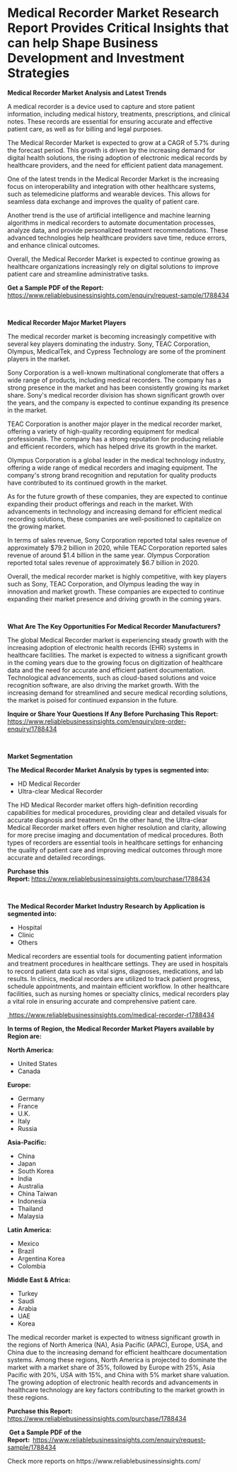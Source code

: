 <p><h1>Medical Recorder Market Research Report Provides Critical Insights that can help Shape Business Development and Investment Strategies</h1></p><p><strong>Medical Recorder Market Analysis and Latest Trends</strong></p>
<p><p>A medical recorder is a device used to capture and store patient information, including medical history, treatments, prescriptions, and clinical notes. These records are essential for ensuring accurate and effective patient care, as well as for billing and legal purposes.</p><p>The Medical Recorder Market is expected to grow at a CAGR of 5.7% during the forecast period. This growth is driven by the increasing demand for digital health solutions, the rising adoption of electronic medical records by healthcare providers, and the need for efficient patient data management.</p><p>One of the latest trends in the Medical Recorder Market is the increasing focus on interoperability and integration with other healthcare systems, such as telemedicine platforms and wearable devices. This allows for seamless data exchange and improves the quality of patient care.</p><p>Another trend is the use of artificial intelligence and machine learning algorithms in medical recorders to automate documentation processes, analyze data, and provide personalized treatment recommendations. These advanced technologies help healthcare providers save time, reduce errors, and enhance clinical outcomes.</p><p>Overall, the Medical Recorder Market is expected to continue growing as healthcare organizations increasingly rely on digital solutions to improve patient care and streamline administrative tasks.</p></p>
<p><strong>Get a Sample PDF of the Report:&nbsp;</strong> <a href="https://www.reliablebusinessinsights.com/enquiry/request-sample/1788434">https://www.reliablebusinessinsights.com/enquiry/request-sample/1788434</a></p>
<p>&nbsp;</p>
<p><strong>Medical Recorder Major Market Players</strong></p>
<p><p>The medical recorder market is becoming increasingly competitive with several key players dominating the industry. Sony, TEAC Corporation, Olympus, MedicalTek, and Cypress Technology are some of the prominent players in the market.</p><p>Sony Corporation is a well-known multinational conglomerate that offers a wide range of products, including medical recorders. The company has a strong presence in the market and has been consistently growing its market share. Sony's medical recorder division has shown significant growth over the years, and the company is expected to continue expanding its presence in the market.</p><p>TEAC Corporation is another major player in the medical recorder market, offering a variety of high-quality recording equipment for medical professionals. The company has a strong reputation for producing reliable and efficient recorders, which has helped drive its growth in the market.</p><p>Olympus Corporation is a global leader in the medical technology industry, offering a wide range of medical recorders and imaging equipment. The company's strong brand recognition and reputation for quality products have contributed to its continued growth in the market.</p><p>As for the future growth of these companies, they are expected to continue expanding their product offerings and reach in the market. With advancements in technology and increasing demand for efficient medical recording solutions, these companies are well-positioned to capitalize on the growing market.</p><p>In terms of sales revenue, Sony Corporation reported total sales revenue of approximately $79.2 billion in 2020, while TEAC Corporation reported sales revenue of around $1.4 billion in the same year. Olympus Corporation reported total sales revenue of approximately $6.7 billion in 2020.</p><p>Overall, the medical recorder market is highly competitive, with key players such as Sony, TEAC Corporation, and Olympus leading the way in innovation and market growth. These companies are expected to continue expanding their market presence and driving growth in the coming years.</p></p>
<p>&nbsp;</p>
<p><strong>What Are The Key Opportunities For Medical Recorder Manufacturers?</strong></p>
<p><p>The global Medical Recorder market is experiencing steady growth with the increasing adoption of electronic health records (EHR) systems in healthcare facilities. The market is expected to witness a significant growth in the coming years due to the growing focus on digitization of healthcare data and the need for accurate and efficient patient documentation. Technological advancements, such as cloud-based solutions and voice recognition software, are also driving the market growth. With the increasing demand for streamlined and secure medical recording solutions, the market is poised for continued expansion in the future.</p></p>
<p><strong>Inquire or Share Your Questions If Any Before Purchasing This Report:</strong> <a href="https://www.reliablebusinessinsights.com/enquiry/pre-order-enquiry/1788434">https://www.reliablebusinessinsights.com/enquiry/pre-order-enquiry/1788434</a></p>
<p>&nbsp;</p>
<p><strong>Market Segmentation</strong></p>
<p><strong>The Medical Recorder Market Analysis by types is segmented into:</strong></p>
<p><ul><li>HD Medical Recorder</li><li>Ultra-clear Medical Recorder</li></ul></p>
<p><p>The HD Medical Recorder market offers high-definition recording capabilities for medical procedures, providing clear and detailed visuals for accurate diagnosis and treatment. On the other hand, the Ultra-clear Medical Recorder market offers even higher resolution and clarity, allowing for more precise imaging and documentation of medical procedures. Both types of recorders are essential tools in healthcare settings for enhancing the quality of patient care and improving medical outcomes through more accurate and detailed recordings.</p></p>
<p><strong>Purchase this Report:&nbsp;</strong><a href="https://www.reliablebusinessinsights.com/purchase/1788434">https://www.reliablebusinessinsights.com/purchase/1788434</a></p>
<p>&nbsp;</p>
<p><strong>The Medical Recorder Market Industry Research by Application is segmented into:</strong></p>
<p><ul><li>Hospital</li><li>Clinic</li><li>Others</li></ul></p>
<p><p>Medical recorders are essential tools for documenting patient information and treatment procedures in healthcare settings. They are used in hospitals to record patient data such as vital signs, diagnoses, medications, and lab results. In clinics, medical recorders are utilized to track patient progress, schedule appointments, and maintain efficient workflow. In other healthcare facilities, such as nursing homes or specialty clinics, medical recorders play a vital role in ensuring accurate and comprehensive patient care.</p></p>
<p><a href="https://www.reliablebusinessinsights.com/medical-recorder-r1788434">&nbsp;https://www.reliablebusinessinsights.com/medical-recorder-r1788434</a></p>
<p><strong>In terms of Region, the Medical Recorder Market Players available by Region are:</strong></p>
<p>
    <p> <strong> North America: </strong>
        <ul>
            <li>United States</li>
            <li>Canada</li>
        </ul>
        </p> 
    <p> <strong> Europe: </strong>
        <ul>
            <li>Germany</li>
            <li>France</li>
            <li>U.K.</li>
            <li>Italy</li>
            <li>Russia</li>
        </ul>
        </p> 
    <p> <strong> Asia-Pacific: </strong>
        <ul>
            <li>China</li>
            <li>Japan</li>
            <li>South Korea</li>
            <li>India</li>
            <li>Australia</li>
            <li>China Taiwan</li>
            <li>Indonesia</li>
            <li>Thailand</li>
            <li>Malaysia</li>
        </ul>
        </p> 
    <p> <strong> Latin America: </strong>
        <ul>
            <li>Mexico</li>
            <li>Brazil</li>
            <li>Argentina Korea</li>
            <li>Colombia</li>
        </ul>
        </p> 
    <p> <strong> Middle East & Africa: </strong>
        <ul>
            <li>Turkey</li>
            <li>Saudi</li>
            <li>Arabia</li>
            <li>UAE</li>
            <li>Korea</li>
        </ul>
    </p>
    </p>
<p><p>The medical recorder market is expected to witness significant growth in the regions of North America (NA), Asia Pacific (APAC), Europe, USA, and China due to the increasing demand for efficient healthcare documentation systems. Among these regions, North America is projected to dominate the market with a market share of 35%, followed by Europe with 25%, Asia Pacific with 20%, USA with 15%, and China with 5% market share valuation. The growing adoption of electronic health records and advancements in healthcare technology are key factors contributing to the market growth in these regions.</p></p>
<p><strong>Purchase this Report: </strong><a href="https://www.reliablebusinessinsights.com/purchase/1788434">https://www.reliablebusinessinsights.com/purchase/1788434</a></p>
<p>&nbsp;<strong>Get a Sample PDF of the Report:&nbsp;&nbsp;</strong><a href="https://www.reliablebusinessinsights.com/enquiry/request-sample/1788434">https://www.reliablebusinessinsights.com/enquiry/request-sample/1788434</a></p>
<p><strong></strong></p>
<p>Check more reports on https://www.reliablebusinessinsights.com/</p>